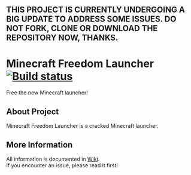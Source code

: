 ## THIS PROJECT IS CURRENTLY UNDERGOING A BIG UPDATE TO ADDRESS SOME ISSUES. DO NOT FORK, CLONE OR DOWNLOAD THE REPOSITORY NOW, THANKS.

# Minecraft Freedom Launcher [![Build status](https://ci.appveyor.com/api/projects/status/owd50rga8gvprt4o/branch/master?svg=true)](https://ci.appveyor.com/project/LightWayUp/freedomlauncher/branch/master)
Free the new Minecraft launcher!

## About Project
Minecraft Freedom Launcher is a cracked Minecraft launcher.  

## More Information
All information is documented in [Wiki](https://github.com/Energy0124/MCFreedomLauncher/wiki).  
If you encounter an issue, please read it first!
